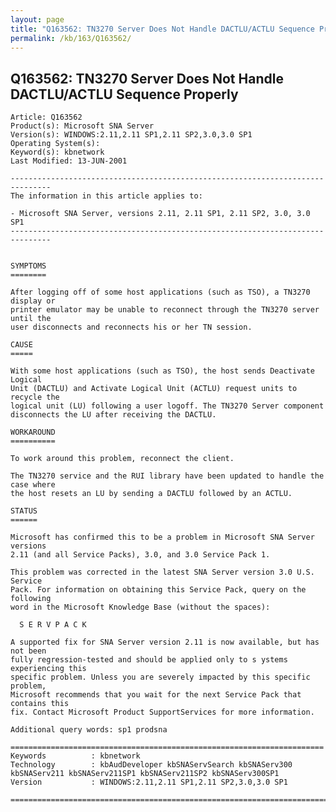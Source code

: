 ```yaml
---
layout: page
title: "Q163562: TN3270 Server Does Not Handle DACTLU/ACTLU Sequence Properly"
permalink: /kb/163/Q163562/
---
```


## Q163562: TN3270 Server Does Not Handle DACTLU/ACTLU Sequence Properly

	Article: Q163562
	Product(s): Microsoft SNA Server
	Version(s): WINDOWS:2.11,2.11 SP1,2.11 SP2,3.0,3.0 SP1
	Operating System(s): 
	Keyword(s): kbnetwork
	Last Modified: 13-JUN-2001
	
	-------------------------------------------------------------------------------
	The information in this article applies to:
	
	- Microsoft SNA Server, versions 2.11, 2.11 SP1, 2.11 SP2, 3.0, 3.0 SP1 
	-------------------------------------------------------------------------------
	
	
	SYMPTOMS
	========
	
	After logging off of some host applications (such as TSO), a TN3270 display or
	printer emulator may be unable to reconnect through the TN3270 server until the
	user disconnects and reconnects his or her TN session.
	
	CAUSE
	=====
	
	With some host applications (such as TSO), the host sends Deactivate Logical
	Unit (DACTLU) and Activate Logical Unit (ACTLU) request units to recycle the
	logical unit (LU) following a user logoff. The TN3270 Server component
	disconnects the LU after receiving the DACTLU.
	
	WORKAROUND
	==========
	
	To work around this problem, reconnect the client.
	
	The TN3270 service and the RUI library have been updated to handle the case where
	the host resets an LU by sending a DACTLU followed by an ACTLU.
	
	STATUS
	======
	
	Microsoft has confirmed this to be a problem in Microsoft SNA Server versions
	2.11 (and all Service Packs), 3.0, and 3.0 Service Pack 1.
	
	This problem was corrected in the latest SNA Server version 3.0 U.S. Service
	Pack. For information on obtaining this Service Pack, query on the following
	word in the Microsoft Knowledge Base (without the spaces):
	
	  S E R V P A C K
	
	A supported fix for SNA Server version 2.11 is now available, but has not been
	fully regression-tested and should be applied only to s ystems experiencing this
	specific problem. Unless you are severely impacted by this specific problem,
	Microsoft recommends that you wait for the next Service Pack that contains this
	fix. Contact Microsoft Product SupportServices for more information.
	
	Additional query words: sp1 prodsna
	
	======================================================================
	Keywords          : kbnetwork 
	Technology        : kbAudDeveloper kbSNAServSearch kbSNAServ300 kbSNAServ211 kbSNAServ211SP1 kbSNAServ211SP2 kbSNAServ300SP1
	Version           : WINDOWS:2.11,2.11 SP1,2.11 SP2,3.0,3.0 SP1
	
	=============================================================================
	
